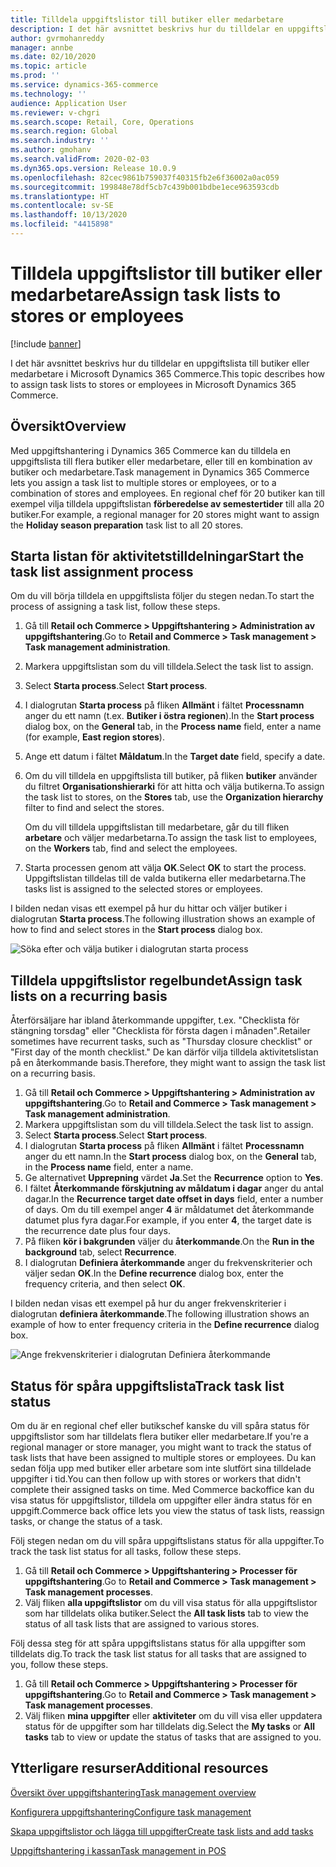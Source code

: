 ```yaml
---
title: Tilldela uppgiftslistor till butiker eller medarbetare
description: I det här avsnittet beskrivs hur du tilldelar en uppgiftslista till butiker eller medarbetare i Microsoft Dynamics 365 Commerce.
author: gvrmohanreddy
manager: annbe
ms.date: 02/10/2020
ms.topic: article
ms.prod: ''
ms.service: dynamics-365-commerce
ms.technology: ''
audience: Application User
ms.reviewer: v-chgri
ms.search.scope: Retail, Core, Operations
ms.search.region: Global
ms.search.industry: ''
ms.author: gmohanv
ms.search.validFrom: 2020-02-03
ms.dyn365.ops.version: Release 10.0.9
ms.openlocfilehash: 82cec9861b759037f40315fb2e6f36002a0ac059
ms.sourcegitcommit: 199848e78df5cb7c439b001bdbe1ece963593cdb
ms.translationtype: HT
ms.contentlocale: sv-SE
ms.lasthandoff: 10/13/2020
ms.locfileid: "4415898"
---
```

# <a name="assign-task-lists-to-stores-or-employees"></a><span data-ttu-id="d3f91-103">Tilldela uppgiftslistor till butiker eller medarbetare</span><span class="sxs-lookup"><span data-stu-id="d3f91-103">Assign task lists to stores or employees</span></span>

[!include [banner](includes/banner.md)]

<span data-ttu-id="d3f91-104">I det här avsnittet beskrivs hur du tilldelar en uppgiftslista till butiker eller medarbetare i Microsoft Dynamics 365 Commerce.</span><span class="sxs-lookup"><span data-stu-id="d3f91-104">This topic describes how to assign task lists to stores or employees in Microsoft Dynamics 365 Commerce.</span></span>

## <a name="overview"></a><span data-ttu-id="d3f91-105">Översikt</span><span class="sxs-lookup"><span data-stu-id="d3f91-105">Overview</span></span>

<span data-ttu-id="d3f91-106">Med uppgiftshantering i Dynamics 365 Commerce kan du tilldela en uppgiftslista till flera butiker eller medarbetare, eller till en kombination av butiker och medarbetare.</span><span class="sxs-lookup"><span data-stu-id="d3f91-106">Task management in Dynamics 365 Commerce lets you assign a task list to multiple stores or employees, or to a combination of stores and employees.</span></span> <span data-ttu-id="d3f91-107">En regional chef för 20 butiker kan till exempel vilja tilldela uppgiftslistan **förberedelse av semestertider** till alla 20 butiker.</span><span class="sxs-lookup"><span data-stu-id="d3f91-107">For example, a regional manager for 20 stores might want to assign the **Holiday season preparation** task list to all 20 stores.</span></span>

## <a name="start-the-task-list-assignment-process"></a><span data-ttu-id="d3f91-108">Starta listan för aktivitetstilldelningar</span><span class="sxs-lookup"><span data-stu-id="d3f91-108">Start the task list assignment process</span></span>

<span data-ttu-id="d3f91-109">Om du vill börja tilldela en uppgiftslista följer du stegen nedan.</span><span class="sxs-lookup"><span data-stu-id="d3f91-109">To start the process of assigning a task list, follow these steps.</span></span>

1. <span data-ttu-id="d3f91-110">Gå till **Retail och Commerce \> Uppgiftshantering \> Administration av uppgiftshantering**.</span><span class="sxs-lookup"><span data-stu-id="d3f91-110">Go to **Retail and Commerce \> Task management \> Task management administration**.</span></span>
1. <span data-ttu-id="d3f91-111">Markera uppgiftslistan som du vill tilldela.</span><span class="sxs-lookup"><span data-stu-id="d3f91-111">Select the task list to assign.</span></span>
1. <span data-ttu-id="d3f91-112">Select **Starta process**.</span><span class="sxs-lookup"><span data-stu-id="d3f91-112">Select **Start process**.</span></span>
1. <span data-ttu-id="d3f91-113">I dialogrutan **Starta process** på fliken **Allmänt** i fältet **Processnamn** anger du ett namn (t.ex. **Butiker i östra regionen**).</span><span class="sxs-lookup"><span data-stu-id="d3f91-113">In the **Start process** dialog box, on the **General** tab, in the **Process name** field, enter a name (for example, **East region stores**).</span></span>
1. <span data-ttu-id="d3f91-114">Ange ett datum i fältet **Måldatum**.</span><span class="sxs-lookup"><span data-stu-id="d3f91-114">In the **Target date** field, specify a date.</span></span>
1. <span data-ttu-id="d3f91-115">Om du vill tilldela en uppgiftslista till butiker, på fliken **butiker** använder du filtret **Organisationshierarki** för att hitta och välja butikerna.</span><span class="sxs-lookup"><span data-stu-id="d3f91-115">To assign the task list to stores, on the **Stores** tab, use the **Organization hierarchy** filter to find and select the stores.</span></span>

    <span data-ttu-id="d3f91-116">Om du vill tilldela uppgiftslistan till medarbetare, går du till fliken **arbetare** och väljer medarbetarna.</span><span class="sxs-lookup"><span data-stu-id="d3f91-116">To assign the task list to employees, on the **Workers** tab, find and select the employees.</span></span>

1. <span data-ttu-id="d3f91-117">Starta processen genom att välja **OK**.</span><span class="sxs-lookup"><span data-stu-id="d3f91-117">Select **OK** to start the process.</span></span> <span data-ttu-id="d3f91-118">Uppgiftslistan tilldelas till de valda butikerna eller medarbetarna.</span><span class="sxs-lookup"><span data-stu-id="d3f91-118">The tasks list is assigned to the selected stores or employees.</span></span>

<span data-ttu-id="d3f91-119">I bilden nedan visas ett exempel på hur du hittar och väljer butiker i dialogrutan **Starta process**.</span><span class="sxs-lookup"><span data-stu-id="d3f91-119">The following illustration shows an example of how to find and select stores in the **Start process** dialog box.</span></span>

![Söka efter och välja butiker i dialogrutan starta process](media/HQ-Assign-Tasks-Lists.png)

## <a name="assign-task-lists-on-a-recurring-basis"></a><span data-ttu-id="d3f91-121">Tilldela uppgiftslistor regelbundet</span><span class="sxs-lookup"><span data-stu-id="d3f91-121">Assign task lists on a recurring basis</span></span>

<span data-ttu-id="d3f91-122">Återförsäljare har ibland återkommande uppgifter, t.ex. "Checklista för stängning torsdag" eller "Checklista för första dagen i månaden".</span><span class="sxs-lookup"><span data-stu-id="d3f91-122">Retailer sometimes have recurrent tasks, such as "Thursday closure checklist" or "First day of the month checklist."</span></span> <span data-ttu-id="d3f91-123">De kan därför vilja tilldela aktivitetslistan på en återkommande basis.</span><span class="sxs-lookup"><span data-stu-id="d3f91-123">Therefore, they might want to assign the task list on a recurring basis.</span></span>

1. <span data-ttu-id="d3f91-124">Gå till **Retail och Commerce \> Uppgiftshantering \> Administration av uppgiftshantering**.</span><span class="sxs-lookup"><span data-stu-id="d3f91-124">Go to **Retail and Commerce \> Task management \> Task management administration**.</span></span>
1. <span data-ttu-id="d3f91-125">Markera uppgiftslistan som du vill tilldela.</span><span class="sxs-lookup"><span data-stu-id="d3f91-125">Select the task list to assign.</span></span>
1. <span data-ttu-id="d3f91-126">Select **Starta process**.</span><span class="sxs-lookup"><span data-stu-id="d3f91-126">Select **Start process**.</span></span>
1. <span data-ttu-id="d3f91-127">I dialogrutan **Starta process** på fliken **Allmänt** i fältet **Processnamn** anger du ett namn.</span><span class="sxs-lookup"><span data-stu-id="d3f91-127">In the **Start process** dialog box, on the **General** tab, in the **Process name** field, enter a name.</span></span>
1. <span data-ttu-id="d3f91-128">Ge alternativet **Upprepning** värdet **Ja**.</span><span class="sxs-lookup"><span data-stu-id="d3f91-128">Set the **Recurrence** option to **Yes**.</span></span>
1. <span data-ttu-id="d3f91-129">I fältet **Återkommande förskjutning av måldatum i dagar** anger du antal dagar.</span><span class="sxs-lookup"><span data-stu-id="d3f91-129">In the **Recurrence target date offset in days** field, enter a number of days.</span></span> <span data-ttu-id="d3f91-130">Om du till exempel anger **4** är måldatumet det återkommande datumet plus fyra dagar.</span><span class="sxs-lookup"><span data-stu-id="d3f91-130">For example, if you enter **4**, the target date is the recurrence date plus four days.</span></span>
1. <span data-ttu-id="d3f91-131">På fliken **kör i bakgrunden** väljer du **återkommande**.</span><span class="sxs-lookup"><span data-stu-id="d3f91-131">On the **Run in the background** tab, select **Recurrence**.</span></span>
1. <span data-ttu-id="d3f91-132">I dialogrutan **Definiera återkommande** anger du frekvenskriterier och väljer sedan **OK**.</span><span class="sxs-lookup"><span data-stu-id="d3f91-132">In the **Define recurrence** dialog box, enter the frequency criteria, and then select **OK**.</span></span>

<span data-ttu-id="d3f91-133">I bilden nedan visas ett exempel på hur du anger frekvenskriterier i dialogrutan **definiera återkommande**.</span><span class="sxs-lookup"><span data-stu-id="d3f91-133">The following illustration shows an example of how to enter frequency criteria in the **Define recurrence** dialog box.</span></span>

![Ange frekvenskriterier i dialogrutan Definiera återkommande](media/HQ-Assign-Tasks-Lists-Recurrently.png)

## <a name="track-task-list-status"></a><span data-ttu-id="d3f91-135">Status för spåra uppgiftslista</span><span class="sxs-lookup"><span data-stu-id="d3f91-135">Track task list status</span></span>

<span data-ttu-id="d3f91-136">Om du är en regional chef eller butikschef kanske du vill spåra status för uppgiftslistor som har tilldelats flera butiker eller medarbetare.</span><span class="sxs-lookup"><span data-stu-id="d3f91-136">If you're a regional manager or store manager, you might want to track the status of task lists that have been assigned to multiple stores or employees.</span></span> <span data-ttu-id="d3f91-137">Du kan sedan följa upp med butiker eller arbetare som inte slutfört sina tilldelade uppgifter i tid.</span><span class="sxs-lookup"><span data-stu-id="d3f91-137">You can then follow up with stores or workers that didn't complete their assigned tasks on time.</span></span> <span data-ttu-id="d3f91-138">Med Commerce backoffice kan du visa status för uppgiftslistor, tilldela om uppgifter eller ändra status för en uppgift.</span><span class="sxs-lookup"><span data-stu-id="d3f91-138">Commerce back office lets you view the status of task lists, reassign tasks, or change the status of a task.</span></span>

<span data-ttu-id="d3f91-139">Följ stegen nedan om du vill spåra uppgiftslistans status för alla uppgifter.</span><span class="sxs-lookup"><span data-stu-id="d3f91-139">To track the task list status for all tasks, follow these steps.</span></span>

1. <span data-ttu-id="d3f91-140">Gå till **Retail och Commerce \> Uppgiftshantering \> Processer för uppgiftshantering**.</span><span class="sxs-lookup"><span data-stu-id="d3f91-140">Go to **Retail and Commerce \> Task management \> Task management processes**.</span></span>
1. <span data-ttu-id="d3f91-141">Välj fliken **alla uppgiftslistor** om du vill visa status för alla uppgiftslistor som har tilldelats olika butiker.</span><span class="sxs-lookup"><span data-stu-id="d3f91-141">Select the **All task lists** tab to view the status of all task lists that are assigned to various stores.</span></span>

<span data-ttu-id="d3f91-142">Följ dessa steg för att spåra uppgiftslistans status för alla uppgifter som tilldelats dig.</span><span class="sxs-lookup"><span data-stu-id="d3f91-142">To track the task list status for all tasks that are assigned to you, follow these steps.</span></span>

1. <span data-ttu-id="d3f91-143">Gå till **Retail och Commerce \> Uppgiftshantering \> Processer för uppgiftshantering**.</span><span class="sxs-lookup"><span data-stu-id="d3f91-143">Go to **Retail and Commerce \> Task management \> Task management processes**.</span></span>
1. <span data-ttu-id="d3f91-144">Välj fliken **mina uppgifter** eller **aktiviteter** om du vill visa eller uppdatera status för de uppgifter som har tilldelats dig.</span><span class="sxs-lookup"><span data-stu-id="d3f91-144">Select the **My tasks** or **All tasks** tab to view or update the status of tasks that are assigned to you.</span></span>

## <a name="additional-resources"></a><span data-ttu-id="d3f91-145">Ytterligare resurser</span><span class="sxs-lookup"><span data-stu-id="d3f91-145">Additional resources</span></span>

[<span data-ttu-id="d3f91-146">Översikt över uppgiftshantering</span><span class="sxs-lookup"><span data-stu-id="d3f91-146">Task management overview</span></span>](task-mgmt-overview.md)

[<span data-ttu-id="d3f91-147">Konfigurera uppgiftshantering</span><span class="sxs-lookup"><span data-stu-id="d3f91-147">Configure task management</span></span>](task-mgmt-configure.md)

[<span data-ttu-id="d3f91-148">Skapa uppgiftslistor och lägga till uppgifter</span><span class="sxs-lookup"><span data-stu-id="d3f91-148">Create task lists and add tasks</span></span>](task-mgmt-create-lists.md)

[<span data-ttu-id="d3f91-149">Uppgiftshantering i kassan</span><span class="sxs-lookup"><span data-stu-id="d3f91-149">Task management in POS</span></span>](task-mgmt-POS.md)
